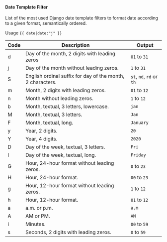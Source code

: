 
#### Date Template Filter

List of the most used Django date template filters to format date according to a given format, semantically ordered.

Usage ```{{ date|date:"j" }}```

| Code | Description | Output |
| ------ | ------ | ------ |
| d | Day of the month, 2 digits with leading zeros     | ```01``` to ```31``` |
| j | Day of the month without leading zeros.           | ```1``` to ```31``` |
| S | English ordinal suffix for day of the month, 2 characters. | ```st```, ```nd```, ```rd``` or ```th```|
| m | Month, 2 digits with leading zeros.               | ```01``` to ```12``` |
| n | Month without leading zeros.                      | ```1``` to ```12``` |
| b | Month, textual, 3 letters, lowercase.             | ```jan``` |
| M | Month, textual, 3 letters.                        | ```Jan``` |
| F | Month, textual, long.                             | ```January``` |
| y | Year, 2 digits.               | ```20``` |
| Y | Year, 4 digits.               | ```2020``` |
| D | Day of the week, textual, 3 letters.              | ```Fri``` |
| l | Day of the week, textual, long.             | ```Friday``` |
| G | Hour, 24-hour format without leading zeros.   | ```0``` to ```23``` |
| H | Hour, 24-hour format.                         | ```00``` to ```23``` |
| g | Hour, 12-hour format without leading zeros.   | ```1``` to ```12``` |
| h | Hour, 12-hour format.                         | ```01``` to ```12``` |
| a | a.m. or p.m.                                  | ```a.m``` |
| A | AM or PM.                                     | ```AM``` |
| i | Minutes.                                  | ```00``` to ```59``` |
| s | Seconds, 2 digits with leading zeros.     | ```0``` to ```59``` |

